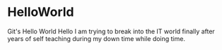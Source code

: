 # HelloWorld
Git's Hello World
Hello I am trying to break into the IT world finally after years of self teaching during my down time while doing time.
